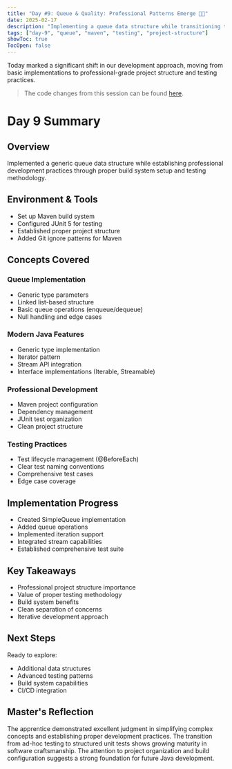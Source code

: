 ```yaml
---
title: "Day #9: Queue & Quality: Professional Patterns Emerge 🧪✨"
date: 2025-02-17
description: "Implementing a queue data structure while transitioning to professional development practices with Maven and JUnit"
tags: ["day-9", "queue", "maven", "testing", "project-structure"]
showToc: true
TocOpen: false
---
```


Today marked a significant shift in our development approach, moving from basic implementations to professional-grade project structure and testing practices.

> The code changes from this session can be found [here](https://github.com/caglarturali/javamastery/tree/9a4fbe41a22fb2d2d34a52a53767ef07fe8f50e0).

# Day 9 Summary

## Overview
Implemented a generic queue data structure while establishing professional development practices through proper build system setup and testing methodology.

## Environment & Tools
- Set up Maven build system
- Configured JUnit 5 for testing
- Established proper project structure
- Added Git ignore patterns for Maven

## Concepts Covered

### Queue Implementation
- Generic type parameters
- Linked list-based structure
- Basic queue operations (enqueue/dequeue)
- Null handling and edge cases

### Modern Java Features
- Generic type implementation
- Iterator pattern
- Stream API integration
- Interface implementations (Iterable, Streamable)

### Professional Development
- Maven project configuration
- Dependency management
- JUnit test organization
- Clean project structure

### Testing Practices
- Test lifecycle management (@BeforeEach)
- Clear test naming conventions
- Comprehensive test cases
- Edge case coverage

## Implementation Progress
- Created SimpleQueue<T> implementation
- Added queue operations
- Implemented iteration support
- Integrated stream capabilities
- Established comprehensive test suite

## Key Takeaways
- Professional project structure importance
- Value of proper testing methodology
- Build system benefits
- Clean separation of concerns
- Iterative development approach

## Next Steps
Ready to explore:
- Additional data structures
- Advanced testing patterns
- Build system capabilities
- CI/CD integration

## Master's Reflection
The apprentice demonstrated excellent judgment in simplifying complex concepts and establishing proper development practices. The transition from ad-hoc testing to structured unit tests shows growing maturity in software craftsmanship. The attention to project organization and build configuration suggests a strong foundation for future Java development.